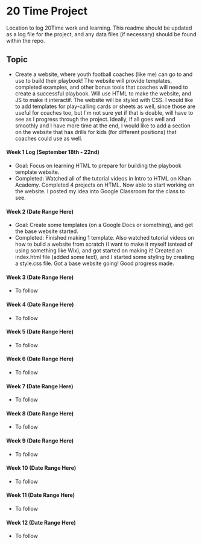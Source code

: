 # 20 Time Project
Location to log 20Time work and learning.  This readme should be updated as a log file for the project, and any data files (if necessary) should be found within the repo.  
  
## Topic
* Create a website,  where youth football coaches (like me) can go to and use to build their playbook! The website will provide 
 templates, completed examples, and other bonus tools that coaches will need to create a successful playbook. Will use HTML to make the website, and JS to make it interactif. The website will be styled with CSS. I would like to add templates for play-calling cards or sheets as well, since those are useful for coaches too, but I'm not sure yet if that is doable, will have to see as I progress through the project. Ideally, if all goes well and smoothly and I have more time at the end, I would like to add a section on the website that has drills for kids (for different positions) that coaches could use as well.

#### Week 1 Log (September 18th - 22nd)
* Goal: Focus on learning HTML to prepare for building the playbook template website.
* Completed: Watched all of the tutorial videos in Intro to HTML on Khan Academy. Completed 4 projects on HTML. Now able to
start working on the website. I posted my idea into Google Classroom for the class to see.

#### Week 2 (Date Range Here)
* Goal: Create some templates (on a Google Docs or something), and get the base website started.
* Completed: Finished making 1 template. Also watched tutorial videos on how to build a website from scratch (I want to make it myself isntead of using something like Wix), and got started on making it! Created an index.html file (added some text), and I started some styling by creating a style.css file. Got a base website going! Good progress made.

#### Week 3 (Date Range Here)
* To follow

#### Week 4 (Date Range Here)
* To follow

#### Week 5 (Date Range Here)
* To follow

#### Week 6 (Date Range Here)
* To follow

#### Week 7 (Date Range Here)
* To follow

#### Week 8 (Date Range Here)
* To follow

#### Week 9 (Date Range Here)
* To follow

#### Week 10 (Date Range Here)
* To follow

#### Week 11 (Date Range Here)
* To follow

#### Week 12 (Date Range Here)
* To follow
